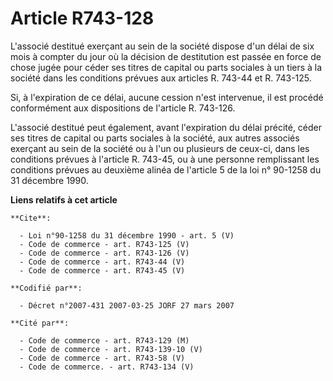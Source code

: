 # Article R743-128

L'associé destitué exerçant au sein de la société dispose d'un délai de six mois à compter du jour où la décision de
destitution est passée en force de chose jugée pour céder ses titres de capital ou parts sociales à un tiers à la société
dans les conditions prévues aux articles R. 743-44 et R. 743-125. 

Si, à l'expiration de ce délai, aucune cession n'est intervenue, il est procédé conformément aux dispositions de l'article R.
743-126. 

L'associé destitué peut également, avant l'expiration du délai précité, céder ses titres de capital ou parts sociales à la
société, aux autres associés exerçant au sein de la société ou à l'un ou plusieurs de ceux-ci, dans les conditions prévues à
l'article R. 743-45, ou à une personne remplissant les conditions prévues au deuxième alinéa de l'article 5 de la loi n°
90-1258 du 31 décembre 1990.

**Liens relatifs à cet article**

	**Cite**:

	  - Loi n°90-1258 du 31 décembre 1990 - art. 5 (V)
	  - Code de commerce - art. R743-125 (V)
	  - Code de commerce - art. R743-126 (V)
	  - Code de commerce - art. R743-44 (V)
	  - Code de commerce - art. R743-45 (V)

	**Codifié par**:

	  - Décret n°2007-431 2007-03-25 JORF 27 mars 2007

	**Cité par**:

	  - Code de commerce - art. R743-129 (M)
	  - Code de commerce - art. R743-139-10 (V)
	  - Code de commerce - art. R743-58 (V)
	  - Code de commerce. - art. R743-134 (V)
